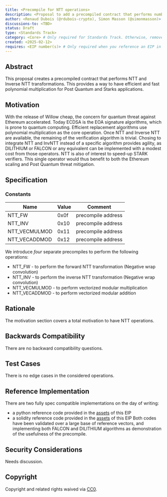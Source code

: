 ```yaml
---
title: <Precompile for NTT operations>
description: <Proposal to add a precompiled contract that performs number theoretical transformation (NTT) and inverse (InvNTT).>
author: <Renaud Dubois (@rdubois-crypto), Simon Masson (@simonmasson)>
discussions-to: <TBD>
status: Draft
type: <Standards Track>
category: <Core> # Only required for Standards Track. Otherwise, remove this field.
created: <2025-02-12>
requires: <EIP number(s)> # Only required when you reference an EIP in the `Specification` section. Otherwise, remove this field.
---
```


<!--
  READ EIP-1 (https://eips.ethereum.org/EIPS/eip-1) BEFORE USING THIS TEMPLATE!

  This is the suggested template for new EIPs. After you have filled in the requisite fields, please delete these comments.

  Note that an EIP number will be assigned by an editor. When opening a pull request to submit your EIP, please use an abbreviated title in the filename, `eip-draft_title_abbrev.md`.

  The title should be 44 characters or less. It should not repeat the EIP number in title, irrespective of the category.

  TODO: Remove this comment before submitting
-->

## Abstract

This proposal creates a precompiled contract that performs NTT and Inverse NTT transformations. This provides a way to have efficient and fast polynomial multiplication for Post Quantum and Starks applications.

## Motivation

With the release of Willow cheap, the concern for quantum threat against Ethereum accelerated. Today ECDSA is the EOA signature algorithms, which is prone to quantum computing. Efficient replacement algorithms use polynomial multiplication as the core operation. Once NTT and Inverse NTT are available, the remaining of the verification algorithm is trivial. Chosing to integrate NTT and InvNTT instead of a specific algorithm provides agility, as DILITHIUM or FALCON or any equivalent can be implemented with a modest cost from those operators. NTT is also of interest to speed-up STARK verifiers. This single operator would thus benefit to both the Ethereum scaling and Post Quantum threat mitigation.

<!--
  This section is optional.

  The motivation section should include a description of any nontrivial problems the EIP solves. It should not describe how the EIP solves those problems, unless it is not immediately obvious. It should not describe why the EIP should be made into a standard, unless it is not immediately obvious.

  With a few exceptions, external links are not allowed. If you feel that a particular resource would demonstrate a compelling case for your EIP, then save it as a printer-friendly PDF, put it in the assets folder, and link to that copy.

  TODO: Remove this comment before submitting
-->

## Specification

### Constants

| Name                | Value | Comment            |
|---------------------|-------|--------------------|
| NTT_FW              | 0x0f | precompile address |
| NTT_INV             | 0x10  | precompile address |
| NTT_VECMULMOD          | 0x11  | precompile address |
| NTT_VECADDMOD          | 0x12  | precompile address |

We introduce *four* separate precompiles to perform the following operations:

- NTT_FW - to perform the forward NTT transformation (Negative wrap convolution)
- NTT_INV - to perform the inverse NTT transformation (Negative wrap convolution)
- NTT_VECMULMOD - to perform vectorized modular multiplication 
- NTT_VECADDMOD - to perform vectorized modular addition



## Rationale


The motivation section covers a total motivation to have NTT operations.
<!--
  The rationale fleshes out the specification by describing what motivated the design and why particular design decisions were made. It should describe alternate designs that were considered and related work, e.g. how the feature is supported in other languages.

  The current placeholder is acceptable for a draft.

  TODO: Remove this comment before submitting
-->


## Backwards Compatibility
There are no backward compatibility questions.
<!--

  This section is optional.

  All EIPs that introduce backwards incompatibilities must include a section describing these incompatibilities and their severity. The EIP must explain how the author proposes to deal with these incompatibilities. EIP submissions without a sufficient backwards compatibility treatise may be rejected outright.

  The current placeholder is acceptable for a draft.

  TODO: Remove this comment before submitting
-->

## Test Cases
There is no edge cases in the considered operations.

<!--
  This section is optional for non-Core EIPs.

  The Test Cases section should include expected input/output pairs, but may include a succinct set of executable tests. It should not include project build files. No new requirements may be introduced here (meaning an implementation following only the Specification section should pass all tests here.)
  If the test suite is too large to reasonably be included inline, then consider adding it as one or more files in `../assets/eip-####/`. External links will not be allowed

  TODO: Remove this comment before submitting
-->

## Reference Implementation


There are two fully spec compatible implementations on the day of writing:
- a python reference code provided in the [assets]() of this EIP
- a solidity reference code provided in the [assets]() of this EIP
Both codes have been validated over a large base of reference vectors, and implementing both FALCON and DILITHIUM algorithms as demonstration of the usefulness of the precompile.

<!--
  This section is optional.

  The Reference Implementation section should include a minimal implementation that assists in understanding or implementing this specification. It should not include project build files. The reference implementation is not a replacement for the Specification section, and the proposal should still be understandable without it.
  If the reference implementation is too large to reasonably be included inline, then consider adding it as one or more files in `../assets/eip-####/`. External links will not be allowed.

  TODO: Remove this comment before submitting
-->

## Security Considerations

<!--
  All EIPs must contain a section that discusses the security implications/considerations relevant to the proposed change. Include information that might be important for security discussions, surfaces risks and can be used throughout the life cycle of the proposal. For example, include security-relevant design decisions, concerns, important discussions, implementation-specific guidance and pitfalls, an outline of threats and risks and how they are being addressed. EIP submissions missing the "Security Considerations" section will be rejected. An EIP cannot proceed to status "Final" without a Security Considerations discussion deemed sufficient by the reviewers.

  The current placeholder is acceptable for a draft.

  TODO: Remove this comment before submitting
-->

Needs discussion.

## Copyright

Copyright and related rights waived via [CC0](../LICENSE.md).
